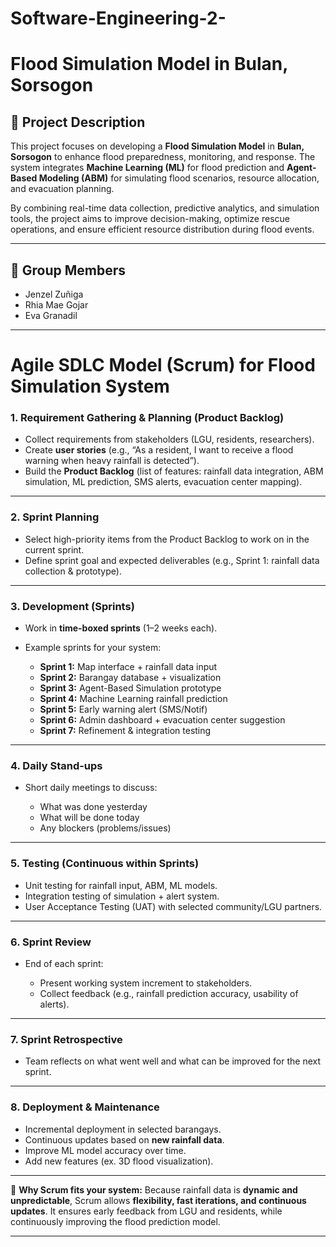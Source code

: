 # Software-Engineering-2-
# Flood Simulation Model in Bulan, Sorsogon

## 📌 Project Description
This project focuses on developing a **Flood Simulation Model** in **Bulan, Sorsogon** to enhance flood preparedness, monitoring, and response. The system integrates **Machine Learning (ML)** for flood prediction and **Agent-Based Modeling (ABM)** for simulating flood scenarios, resource allocation, and evacuation planning.  

By combining real-time data collection, predictive analytics, and simulation tools, the project aims to improve decision-making, optimize rescue operations, and ensure efficient resource distribution during flood events.

---

## 👥 Group Members
- Jenzel Zuñiga
- Rhia Mae Gojar
- Eva Granadil  

---

# **Agile SDLC Model (Scrum) for Flood Simulation System**

### **1. Requirement Gathering & Planning (Product Backlog)**

* Collect requirements from stakeholders (LGU, residents, researchers).
* Create **user stories** (e.g., “As a resident, I want to receive a flood warning when heavy rainfall is detected”).
* Build the **Product Backlog** (list of features: rainfall data integration, ABM simulation, ML prediction, SMS alerts, evacuation center mapping).

---

### **2. Sprint Planning**

* Select high-priority items from the Product Backlog to work on in the current sprint.
* Define sprint goal and expected deliverables (e.g., Sprint 1: rainfall data collection & prototype).

---

### **3. Development (Sprints)**

* Work in **time-boxed sprints** (1–2 weeks each).
* Example sprints for your system:

  * **Sprint 1:** Map interface + rainfall data input
  * **Sprint 2:** Barangay database + visualization
  * **Sprint 3:** Agent-Based Simulation prototype
  * **Sprint 4:** Machine Learning rainfall prediction
  * **Sprint 5:** Early warning alert (SMS/Notif)
  * **Sprint 6:** Admin dashboard + evacuation center suggestion
  * **Sprint 7:** Refinement & integration testing

---

### **4. Daily Stand-ups**

* Short daily meetings to discuss:

  * What was done yesterday
  * What will be done today
  * Any blockers (problems/issues)

---

### **5. Testing (Continuous within Sprints)**

* Unit testing for rainfall input, ABM, ML models.
* Integration testing of simulation + alert system.
* User Acceptance Testing (UAT) with selected community/LGU partners.

---

### **6. Sprint Review**

* End of each sprint:

  * Present working system increment to stakeholders.
  * Collect feedback (e.g., rainfall prediction accuracy, usability of alerts).

---

### **7. Sprint Retrospective**

* Team reflects on what went well and what can be improved for the next sprint.

---

### **8. Deployment & Maintenance**

* Incremental deployment in selected barangays.
* Continuous updates based on **new rainfall data**.
* Improve ML model accuracy over time.
* Add new features (ex. 3D flood visualization).

---

📌 **Why Scrum fits your system:**
Because rainfall data is **dynamic and unpredictable**, Scrum allows **flexibility, fast iterations, and continuous updates**. It ensures early feedback from LGU and residents, while continuously improving the flood prediction model.

---


